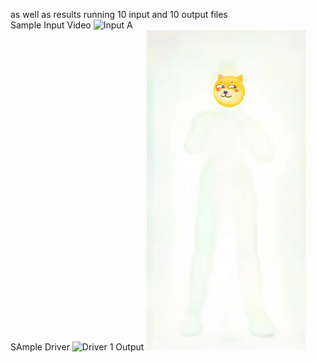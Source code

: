 as well as results running 10 input and 10 output files
<br>
Sample Input Video
![Input A](https://github.com/grewe/AutoGuide/blob/main/Models/AIStudioFSVid2VId/Results/OurModelResults/TestingResults/input%20A%20gif.gif)
<br>
SAmple Driver
![Driver 1](https://github.com/grewe/AutoGuide/blob/main/Models/AIStudioFSVid2VId/Results/OurModelResults/TestingResults/driver%201.gif)
Output
![Output 1](https://github.com/grewe/AutoGuide/blob/main/Models/AIStudioFSVid2VId/Results/OurModelResults/TestingResults/9.gif)
